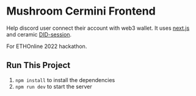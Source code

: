 # Mushroom Cermini Frontend

Help discord user connect their account with web3 wallet. It uses [next.js](https://nextjs.org/) and ceramic [DID-session](https://did.js.org/).

For ETHOnline 2022 hackathon.

## Run This Project

1. `npm install` to install the dependencies
2. `npm run dev` to start the server

